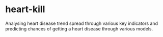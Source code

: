# heart-kill
Analysing heart disease trend spread through various key indicators and predicting chances of getting a heart disease through various models.
